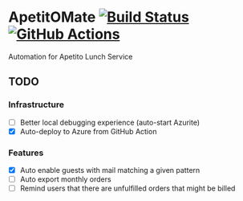 # ApetitOMate [![Build Status](https://travis-ci.com/mpdeimos/ApetitOMate.svg?token=s9W6xLGWTxNAz3Wyskvq&branch=master)](https://travis-ci.com/mpdeimos/ApetitOMate) [![GitHub Actions](https://wdp9fww0r9.execute-api.us-west-2.amazonaws.com/production/badge/mpdeimos/ApetitOMate)](https://github.com/mpdeimos/ApetitOMate/actions)
Automation for Apetito Lunch Service

## TODO

### Infrastructure

* [ ] Better local debugging experience (auto-start Azurite)
* [x] Auto-deploy to Azure from GitHub Action

### Features

* [x] Auto enable guests with mail matching a given pattern
* [ ] Auto export monthly orders
* [ ] Remind users that there are unfulfilled orders that might be billed
